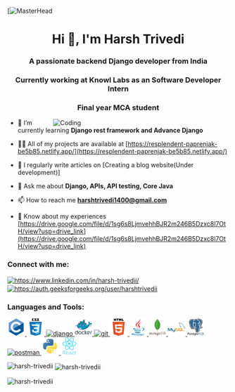[![MasterHead](https://www.turing.com/blog/wp-content/uploads/2022/05/Top-Software-Developer-Skills-to-Learn-This-Year-for-Tech-Jobs-scaled.jpg)
<h1 align="center">Hi 👋, I'm Harsh Trivedi</h1>
<h3 align="center">A passionate backend Django developer from India</h3>
<h3 align="center">Currently working at Knowl Labs as an Software Developer Intern</h3>
<h3 align="center">Final year MCA student</h3>
<img align="right" alt="Coding" width="400" src="https://miro.medium.com/v2/resize:fit:1360/0*7Q3yvSIv_t0ioJ-Z.gif">

- 🌱 I’m currently learning **Django rest framework and Advance Django**

- 👨‍💻 All of my projects are available at [https://resplendent-paprenjak-be5b85.netlify.app/](https://resplendent-paprenjak-be5b85.netlify.app/)

- 📝 I regularly write articles on [Creating a blog website(Under development)]

- 💬 Ask me about **Django, APIs, API testing, Core Java**

- 📫 How to reach me **harshtrivedi1400@gmail.com**

- 📄 Know about my experiences [https://drive.google.com/file/d/1sg6s8LjmvehhBJR2m246B5Dzxc8l7OtH/view?usp=drive_link](https://drive.google.com/file/d/1sg6s8LjmvehhBJR2m246B5Dzxc8l7OtH/view?usp=drive_link)

<h3 align="left">Connect with me:</h3>
<p align="left">
<a href="https://linkedin.com/in/https://www.linkedin.com/in/harsh-trivedii/" target="blank"><img align="center" src="https://raw.githubusercontent.com/rahuldkjain/github-profile-readme-generator/master/src/images/icons/Social/linked-in-alt.svg" alt="https://www.linkedin.com/in/harsh-trivedii/" height="30" width="40" /></a>
<a href="https://auth.geeksforgeeks.org/user/https://auth.geeksforgeeks.org/user/harshtrivedii" target="blank"><img align="center" src="https://raw.githubusercontent.com/rahuldkjain/github-profile-readme-generator/master/src/images/icons/Social/geeks-for-geeks.svg" alt="https://auth.geeksforgeeks.org/user/harshtrivedii" height="30" width="40" /></a>
</p>

<h3 align="left">Languages and Tools:</h3>
<p align="left"> <a href="https://www.cprogramming.com/" target="_blank" rel="noreferrer"> <img src="https://raw.githubusercontent.com/devicons/devicon/master/icons/c/c-original.svg" alt="c" width="40" height="40"/> </a> <a href="https://www.w3schools.com/css/" target="_blank" rel="noreferrer"> <img src="https://raw.githubusercontent.com/devicons/devicon/master/icons/css3/css3-original-wordmark.svg" alt="css3" width="40" height="40"/> </a> <a href="https://www.djangoproject.com/" target="_blank" rel="noreferrer"> <img src="https://cdn.worldvectorlogo.com/logos/django.svg" alt="django" width="40" height="40"/> </a> <a href="https://www.docker.com/" target="_blank" rel="noreferrer"> <img src="https://raw.githubusercontent.com/devicons/devicon/master/icons/docker/docker-original-wordmark.svg" alt="docker" width="40" height="40"/> </a> <a href="https://git-scm.com/" target="_blank" rel="noreferrer"> <img src="https://www.vectorlogo.zone/logos/git-scm/git-scm-icon.svg" alt="git" width="40" height="40"/> </a> <a href="https://www.w3.org/html/" target="_blank" rel="noreferrer"> <img src="https://raw.githubusercontent.com/devicons/devicon/master/icons/html5/html5-original-wordmark.svg" alt="html5" width="40" height="40"/> </a> <a href="https://www.java.com" target="_blank" rel="noreferrer"> <img src="https://raw.githubusercontent.com/devicons/devicon/master/icons/java/java-original.svg" alt="java" width="40" height="40"/> </a> <a href="https://www.mongodb.com/" target="_blank" rel="noreferrer"> <img src="https://raw.githubusercontent.com/devicons/devicon/master/icons/mongodb/mongodb-original-wordmark.svg" alt="mongodb" width="40" height="40"/> </a> <a href="https://www.mysql.com/" target="_blank" rel="noreferrer"> <img src="https://raw.githubusercontent.com/devicons/devicon/master/icons/mysql/mysql-original-wordmark.svg" alt="mysql" width="40" height="40"/> </a> <a href="https://www.postgresql.org" target="_blank" rel="noreferrer"> <img src="https://raw.githubusercontent.com/devicons/devicon/master/icons/postgresql/postgresql-original-wordmark.svg" alt="postgresql" width="40" height="40"/> </a> <a href="https://postman.com" target="_blank" rel="noreferrer"> <img src="https://www.vectorlogo.zone/logos/getpostman/getpostman-icon.svg" alt="postman" width="40" height="40"/> </a> <a href="https://www.python.org" target="_blank" rel="noreferrer"> <img src="https://raw.githubusercontent.com/devicons/devicon/master/icons/python/python-original.svg" alt="python" width="40" height="40"/> </a> <a href="https://reactjs.org/" target="_blank" rel="noreferrer"> <img src="https://raw.githubusercontent.com/devicons/devicon/master/icons/react/react-original-wordmark.svg" alt="react" width="40" height="40"/> </a> </p>

<p><img align="left" src="https://github-readme-stats.vercel.app/api/top-langs?username=harsh-trivedii&show_icons=true&locale=en&layout=compact" alt="harsh-trivedii" /></p>

<p>&nbsp;<img align="center" src="https://github-readme-stats.vercel.app/api?username=harsh-trivedii&show_icons=true&locale=en" alt="harsh-trivedii" /></p>

<p><img align="center" src="https://github-readme-streak-stats.herokuapp.com/?user=harsh-trivedii&" alt="harsh-trivedii" /></p>

